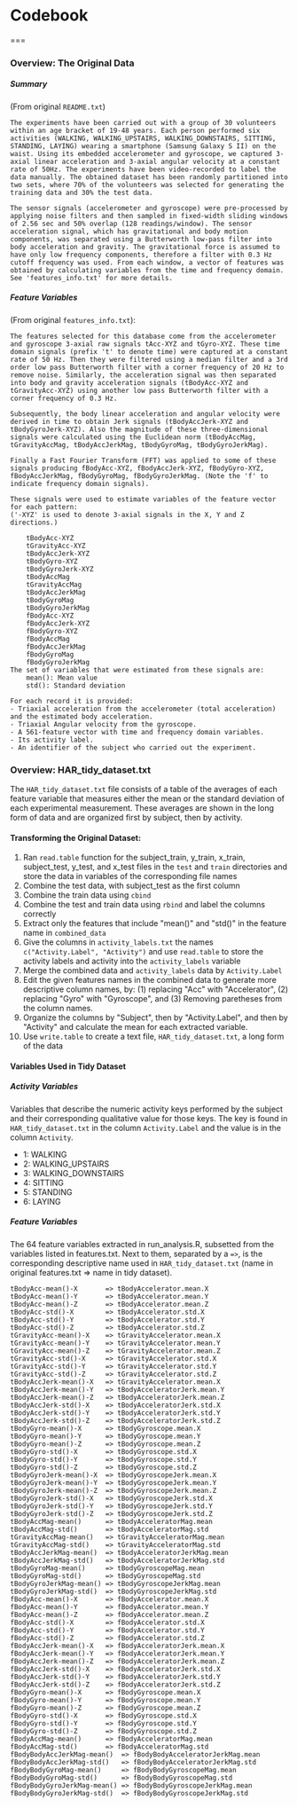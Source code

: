 # Codebook
===
### Overview: The Original Data
##### Summary
(From original `README.txt`)  

	The experiments have been carried out with a group of 30 volunteers within an age bracket of 19-48 years. Each person performed six activities (WALKING, WALKING_UPSTAIRS, WALKING_DOWNSTAIRS, SITTING, STANDING, LAYING) wearing a smartphone (Samsung Galaxy S II) on the waist. Using its embedded accelerometer and gyroscope, we captured 3-axial linear acceleration and 3-axial angular velocity at a constant rate of 50Hz. The experiments have been video-recorded to label the data manually. The obtained dataset has been randomly partitioned into two sets, where 70% of the volunteers was selected for generating the training data and 30% the test data. 

	The sensor signals (accelerometer and gyroscope) were pre-processed by applying noise filters and then sampled in fixed-width sliding windows of 2.56 sec and 50% overlap (128 readings/window). The sensor acceleration signal, which has gravitational and body motion components, was separated using a Butterworth low-pass filter into body acceleration and gravity. The gravitational force is assumed to have only low frequency components, therefore a filter with 0.3 Hz cutoff frequency was used. From each window, a vector of features was obtained by calculating variables from the time and frequency domain. See 'features_info.txt' for more details.
	
##### Feature Variables  
(From original `features_info.txt`):
 	
 	The features selected for this database come from the accelerometer and gyroscope 3-axial raw signals tAcc-XYZ and tGyro-XYZ. These time domain signals (prefix 't' to denote time) were captured at a constant rate of 50 Hz. Then they were filtered using a median filter and a 3rd order low pass Butterworth filter with a corner frequency of 20 Hz to remove noise. Similarly, the acceleration signal was then separated into body and gravity acceleration signals (tBodyAcc-XYZ and tGravityAcc-XYZ) using another low pass Butterworth filter with a corner frequency of 0.3 Hz. 

	Subsequently, the body linear acceleration and angular velocity were derived in time to obtain Jerk signals (tBodyAccJerk-XYZ and tBodyGyroJerk-XYZ). Also the magnitude of these three-dimensional signals were calculated using the Euclidean norm (tBodyAccMag, tGravityAccMag, tBodyAccJerkMag, tBodyGyroMag, tBodyGyroJerkMag). 

	Finally a Fast Fourier Transform (FFT) was applied to some of these signals producing fBodyAcc-XYZ, fBodyAccJerk-XYZ, fBodyGyro-XYZ, fBodyAccJerkMag, fBodyGyroMag, fBodyGyroJerkMag. (Note the 'f' to indicate frequency domain signals). 

	These signals were used to estimate variables of the feature vector for each pattern:
	('-XYZ' is used to denote 3-axial signals in the X, Y and Z directions.)  
	
		tBodyAcc-XYZ
		tGravityAcc-XYZ
		tBodyAccJerk-XYZ
		tBodyGyro-XYZ
		tBodyGyroJerk-XYZ
		tBodyAccMag
		tGravityAccMag
		tBodyAccJerkMag
		tBodyGyroMag
		tBodyGyroJerkMag
		fBodyAcc-XYZ
		fBodyAccJerk-XYZ
		fBodyGyro-XYZ
		fBodyAccMag
		fBodyAccJerkMag
		fBodyGyroMag
		fBodyGyroJerkMag
	The set of variables that were estimated from these signals are: 
		mean(): Mean value
		std(): Standard deviation
	
	For each record it is provided:
	- Triaxial acceleration from the accelerometer (total acceleration) and the estimated body acceleration.
	- Triaxial Angular velocity from the gyroscope. 
	- A 561-feature vector with time and frequency domain variables. 
	- Its activity label. 
	- An identifier of the subject who carried out the experiment.


### Overview: HAR_tidy_dataset.txt
The `HAR_tidy_dataset.txt` file consists of a table of the averages of each feature variable that measures either the mean or the standard deviation of each experimental measurement. These averages are shown in the long form of data and are organized first by subject, then by activity.
  
#### Transforming the Original Dataset:
1. Ran `read.table` function for the subject_train, y_train, x_train, subject_test, y_test, and x_test files in the `test` and `train` directories and store the data in variables of the corresponding file names
2. Combine the test data, with subject_test as the first column
3. Combine the train data using `cbind`
4. Combine the test and train data using `rbind` and label the columns correctly
5. Extract only the features that include "mean()" and "std()" in the feature name in `combined_data`
6. Give the columns in `activity_labels.txt` the names `c("Activity.Label", "Activity")` and use `read.table` to store the activity labels and activity into the `activity_labels` variable
7. Merge the combined data and `activity_labels` data by `Activity.Label`
8. Edit the given features names in the combined data to generate more descriptive column names, by:  (1) replacing "Acc" with "Accelerator", (2) replacing "Gyro" with "Gyroscope", and (3) Removing paretheses from the column names.
9. Organize the columns by "Subject", then by  "Activity.Label", and then by "Activity" and calculate the mean for each extracted variable.
10. Use `write.table` to create a text file, `HAR_tidy_dataset.txt`, a long form of the data

#### Variables Used in Tidy Dataset
##### Activity Variables  
Variables that describe the numeric activity keys performed by the subject and their corresponding qualitative value for those keys. The key is found in `HAR_tidy_dataset.txt` in the column `Activity.Label` and the value is in the column `Activity`.  

* 1: WALKING
* 2: WALKING_UPSTAIRS
* 3: WALKING_DOWNSTAIRS
* 4: SITTING
* 5: STANDING
* 6: LAYING

##### Feature Variables
The 64 feature variables extracted in run_analysis.R, subsetted from the variables listed in features.txt. Next to them, separated by a `=>`, is the corresponding descriptive name used in `HAR_tidy_dataset.txt` (name in original features.txt => name in tidy dataset). 

	tBodyAcc-mean()-X  		=> tBodyAccelerator.mean.X
	tBodyAcc-mean()-Y  		=> tBodyAccelerator.mean.Y
	tBodyAcc-mean()-Z  		=> tBodyAccelerator.mean.Z
	tBodyAcc-std()-X  		=> tBodyAccelerator.std.X
	tBodyAcc-std()-Y  		=> tBodyAccelerator.std.Y
	tBodyAcc-std()-Z  		=> tBodyAccelerator.std.Z
	tGravityAcc-mean()-X  	=> tGravityAccelerator.mean.X
	tGravityAcc-mean()-Y  	=> tGravityAccelerator.mean.Y
	tGravityAcc-mean()-Z  	=> tGravityAccelerator.mean.Z
	tGravityAcc-std()-X  	=> tGravityAccelerator.std.X
	tGravityAcc-std()-Y  	=> tGravityAccelerator.std.Y
	tGravityAcc-std()-Z  	=> tGravityAccelerator.std.Z
	tBodyAccJerk-mean()-X  	=> tGravityAccelerator.mean.X
	tBodyAccJerk-mean()-Y  	=> tBodyAcceleratorJerk.mean.Y
	tBodyAccJerk-mean()-Z  	=> tBodyAcceleratorJerk.mean.Z
	tBodyAccJerk-std()-X  	=> tBodyAcceleratorJerk.std.X
	tBodyAccJerk-std()-Y  	=> tBodyAcceleratorJerk.std.Y
	tBodyAccJerk-std()-Z  	=> tBodyAcceleratorJerk.std.Z
	tBodyGyro-mean()-X  	=> tBodyGyroscope.mean.X
	tBodyGyro-mean()-Y  	=> tBodyGyroscope.mean.Y
	tBodyGyro-mean()-Z  	=> tBodyGyroscope.mean.Z
	tBodyGyro-std()-X  		=> tBodyGyroscope.std.X
	tBodyGyro-std()-Y  		=> tBodyGyroscope.std.Y
	tBodyGyro-std()-Z  		=> tBodyGyroscope.std.Z
	tBodyGyroJerk-mean()-X	=> tBodyGyroscopeJerk.mean.X  
	tBodyGyroJerk-mean()-Y 	=> tBodyGyroscopeJerk.mean.Y   
	tBodyGyroJerk-mean()-Z 	=> tBodyGyroscopeJerk.mean.Z  
	tBodyGyroJerk-std()-X	=> tBodyGyroscopeJerk.std.X    
	tBodyGyroJerk-std()-Y	=> tBodyGyroscopeJerk.std.Y    
	tBodyGyroJerk-std()-Z	=> tBodyGyroscopeJerk.std.Z    
	tBodyAccMag-mean()		=> tBodyAcceleratorMag.mean  
	tBodyAccMag-std()  		=> tBodyAcceleratorMag.std
	tGravityAccMag-mean()	=> tGravityAcceleratorMag.mean  
	tGravityAccMag-std()  	=> tGravityAcceleratorMag.std  
	tBodyAccJerkMag-mean()	=> tBodyAcceleratorJerkMag.mean  
	tBodyAccJerkMag-std() 	=> tBodyAcceleratorJerkMag.std   
	tBodyGyroMag-mean()  	=> tBodyGyroscopeMag.mean  
	tBodyGyroMag-std()  	=> tBodyGyroscopeMag.std  
	tBodyGyroJerkMag-mean()	=> tBodyGyroscopeJerkMag.mean    
	tBodyGyroJerkMag-std() 	=> tBodyGyroscopeJerkMag.std     
	fBodyAcc-mean()-X		=> fBodyAccelerator.mean.X  
	fBodyAcc-mean()-Y  		=> fBodyAccelerator.mean.Y  
	fBodyAcc-mean()-Z  		=> fBodyAccelerator.mean.Z  
	fBodyAcc-std()-X  		=> fBodyAccelerator.std.X  
	fBodyAcc-std()-Y  		=> fBodyAccelerator.std.Y  
	fBodyAcc-std()-Z  		=> fBodyAccelerator.std.Z  
	fBodyAccJerk-mean()-X  	=> fBodyAcceleratorJerk.mean.X  
	fBodyAccJerk-mean()-Y  	=> fBodyAcceleratorJerk.mean.Y  
	fBodyAccJerk-mean()-Z  	=> fBodyAcceleratorJerk.mean.Z  
	fBodyAccJerk-std()-X  	=> fBodyAcceleratorJerk.std.X  
	fBodyAccJerk-std()-Y	=> fBodyAcceleratorJerk.std.Y  
	fBodyAccJerk-std()-Z  	=> fBodyAcceleratorJerk.std.Z  
	fBodyGyro-mean()-X		=> fBodyGyroscope.mean.X  
	fBodyGyro-mean()-Y  	=> fBodyGyroscope.mean.Y  
	fBodyGyro-mean()-Z  	=> fBodyGyroscope.mean.Z  
	fBodyGyro-std()-X  		=> fBodyGyroscope.std.X  
	fBodyGyro-std()-Y  		=> fBodyGyroscope.std.Y  
	fBodyGyro-std()-Z  		=> fBodyGyroscope.std.Z  
	fBodyAccMag-mean()		=> fBodyAcceleratorMag.mean  
	fBodyAccMag-std()  		=> fBodyAcceleratorMag.std
	fBodyBodyAccJerkMag-mean()	=> fBodyBodyAcceleratorJerkMag.mean
	fBodyBodyAccJerkMag-std() 	=> fBodyBodyAcceleratorJerkMag.std
	fBodyBodyGyroMag-mean()  	=> fBodyBodyGyroscopeMag.mean
	fBodyBodyGyroMag-std()  	=> fBodyBodyGyroscopeMag.std
	fBodyBodyGyroJerkMag-mean()	=> fBodyBodyGyroscopeJerkMag.mean  
	fBodyBodyGyroJerkMag-std()	=> fBodyBodyGyroscopeJerkMag.std  

